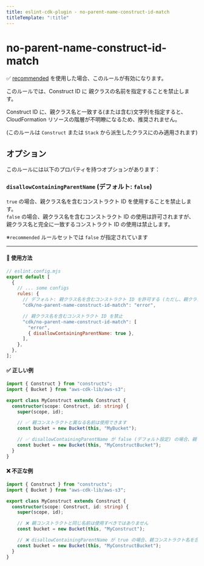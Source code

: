 ```yaml
---
title: eslint-cdk-plugin - no-parent-name-construct-id-match
titleTemplate: ":title"
---
```


# no-parent-name-construct-id-match

<div class="info-item">
    ✅ <a href="/ja/rules/#recommended-rules">recommended</a>
  を使用した場合、このルールが有効になります。
</div>

このルールでは、Construct ID に 親クラスの名前を指定することを禁止します。  

Construct ID に、親クラス名と一致する(または含む)文字列を指定すると、CloudFormation リソースの階層が不明瞭になるため、推奨されません。

(このルールは `Construct` または `Stack` から派生したクラスにのみ適用されます)

## オプション

このルールには以下のプロパティを持つオプションがあります：

### `disallowContainingParentName` (デフォルト: `false`)

`true` の場合、親クラス名を含むコンストラクト ID を使用することを禁止します。  
`false` の場合、親クラス名を含むコンストラクト ID の使用は許可されますが、親クラス名と完全に一致するコンストラクト ID の使用は禁止します。

※`recommended` ルールセットでは `false` が指定されています

---

#### 🔧 使用方法

```js
// eslint.config.mjs
export default [
  {
    // ... some configs
    rules: {
      // デフォルト: 親クラス名を含むコンストラクト ID を許可する (ただし、親クラス名と一致するコンストラクト ID は許可しない)
      "cdk/no-parent-name-construct-id-match": "error",

      // 親クラス名を含むコンストラクト ID を禁止
      "cdk/no-parent-name-construct-id-match": [
        "error",
        { disallowContainingParentName: true },
      ],
    },
  },
];
```

#### ✅ 正しい例

```ts
import { Construct } from "constructs";
import { Bucket } from "aws-cdk-lib/aws-s3";

export class MyConstruct extends Construct {
  constructor(scope: Construct, id: string) {
    super(scope, id);

    // ✅ 親コンストラクトと異なる名前は使用できます
    const bucket = new Bucket(this, "MyBucket");

    // ✅ disallowContainingParentName が false (デフォルト設定) の場合、親クラス名を含むコンストラクト ID を使用できます
    const bucket = new Bucket(this, "MyConstructBucket");
  }
}
```

#### ❌ 不正な例

```ts
import { Construct } from "constructs";
import { Bucket } from "aws-cdk-lib/aws-s3";

export class MyConstruct extends Construct {
  constructor(scope: Construct, id: string) {
    super(scope, id);

    // ❌ 親コンストラクトと同じ名前は使用すべきではありません
    const bucket = new Bucket(this, "MyConstruct");

    // ❌ disallowContainingParentName が true の場合、親コンストラクト名を含む名前は使用すべきではありません
    const bucket = new Bucket(this, "MyConstructBucket");
  }
}
```
